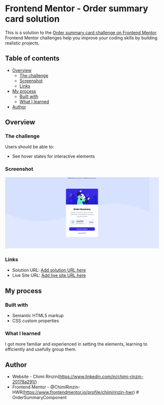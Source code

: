 # Frontend Mentor - Order summary card solution

This is a solution to the [Order summary card challenge on Frontend Mentor](https://www.frontendmentor.io/challenges/order-summary-component-QlPmajDUj). Frontend Mentor challenges help you improve your coding skills by building realistic projects.

## Table of contents

- [Overview](#overview)
  - [The challenge](#the-challenge)
  - [Screenshot](#screenshot)
  - [Links](#links)
- [My process](#my-process)
  - [Built with](#built-with)
  - [What I learned](#what-i-learned)
- [Author](#author)

## Overview

### The challenge

Users should be able to:

- See hover states for interactive elements

### Screenshot

![](./Screenshot.png)

### Links

- Solution URL: [Add solution URL here](https://your-solution-url.com)
- Live Site URL: [Add live site URL here](https://your-live-site-url.com)

## My process

### Built with

- Semantic HTML5 markup
- CSS custom properties

### What I learned

I got more familiar and experienced in setting the elements, learning to efficiently and usefully group them.

## Author

- Website - Chimi Rinzin(https://www.linkedin.com/in/chimi-rinzin-20178a291/)
- Frontend Mentor - @ChimiRinzin-HWR(https://www.frontendmentor.io/profile/chimirinzin-hwr)
#   O r d e r S u m m a r y C o m p o n e n t 
 
 